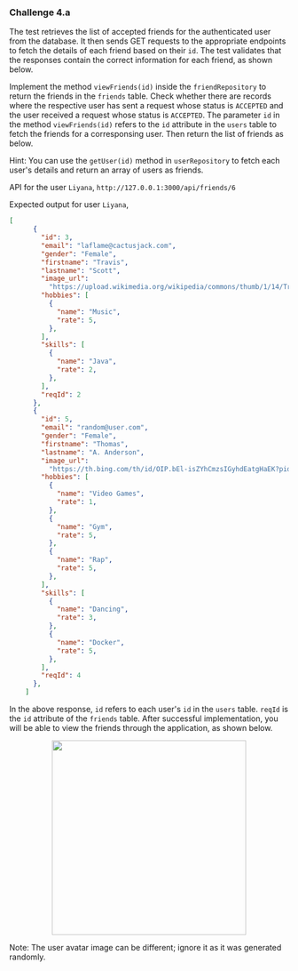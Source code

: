### Challenge 4.a

The test retrieves the list of accepted friends for the authenticated user from the database. It then sends GET requests to the appropriate endpoints to fetch the details of each friend based on their `id`. The test validates that the responses contain the correct information for each friend, as shown below.

Implement the method `viewFriends(id)` inside the `friendRepository` to return the friends in the `friends` table. Check whether there are records where the respective user has sent a request whose status is `ACCEPTED` and the user received a request whose status is `ACCEPTED`. The parameter `id` in the method `viewFriends(id)` refers to the `id` attribute in the `users` table to fetch the friends for a corresponsing user. Then return the list of friends as below.

Hint: You can use the `getUser(id)` method in `userRepository` to fetch each user's details and return an array of users as friends.

API for the user `Liyana`, `http://127.0.0.1:3000/api/friends/6`

Expected output for user `Liyana`,

```json
[
      {
        "id": 3,
        "email": "laflame@cactusjack.com",
        "gender": "Female",
        "firstname": "Travis",
        "lastname": "Scott",
        "image_url":
          "https://upload.wikimedia.org/wikipedia/commons/thumb/1/14/Travis_Scott_-_Openair_Frauenfeld_2019_08.jpg/500px-Travis_Scott_-_Openair_Frauenfeld_2019_08.jpg",
        "hobbies": [
          {
            "name": "Music",
            "rate": 5,
          },
        ],
        "skills": [
          {
            "name": "Java",
            "rate": 2,
          },
        ],
        "reqId": 2
      },
      {
        "id": 5,
        "email": "random@user.com",
        "gender": "Female",
        "firstname": "Thomas",
        "lastname": "A. Anderson",
        "image_url":
          "https://th.bing.com/th/id/OIP.bEl-isZYhCmzsIGyhdEatgHaEK?pid=ImgDet&rs=1",
        "hobbies": [
          {
            "name": "Video Games",
            "rate": 1,
          },
          {
            "name": "Gym",
            "rate": 5,
          },
          {
            "name": "Rap",
            "rate": 5,
          },
        ],
        "skills": [
          {
            "name": "Dancing",
            "rate": 3,
          },
          {
            "name": "Docker",
            "rate": 5,
          },
        ],
        "reqId": 4
      },
    ]

```
In the above response, `id` refers to each user's `id` in the `users` table.
`reqId` is the `id` attribute of the `friends` table.
After successful implementation, you will be able to view the friends through the application, as shown below.
<p align="center">
  <img src="./images/4a.png" width="350px">
</p>
Note: The user avatar image can be different; ignore it as it was generated randomly.
